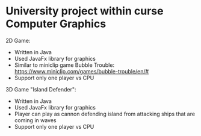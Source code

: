 # University project within curse Computer Graphics

2D Game:
  - Written in Java
  - Used JavaFx library for graphics
  - Similar to miniclip game Bubble Trouble: https://www.miniclip.com/games/bubble-trouble/en/#
  - Support only one player vs CPU
 
3D Game "Island Defender":
  - Written in Java
  - Used JavaFx library for graphics
  - Player can play as cannon defending island from attacking ships that are coming in waves
  - Support only one player vs CPU
  

